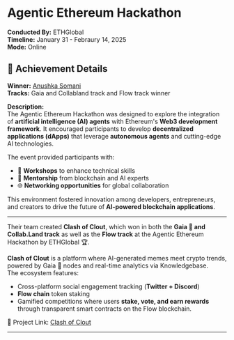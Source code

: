 # Agentic Ethereum Hackathon

**Conducted By:** ETHGlobal  
**Timeline:** January 31 - Febraury 14, 2025  
**Mode:** Online

## 🏅 Achievement Details
**Winner:**  [Anushka Somani](https://www.linkedin.com/in/anushka-somani1/)   
**Tracks:**   Gaia and Collabland track and ⁠Flow track winner 

**Description:**  
The Agentic Ethereum Hackathon was designed to explore the integration of **artificial intelligence (AI) agents** with Ethereum's **Web3 development framework**. It encouraged participants to develop **decentralized applications (dApps)** that leverage **autonomous agents** and cutting-edge AI technologies.  

The event provided participants with:
- 🧠 **Workshops** to enhance technical skills  
- 🧭 **Mentorship** from blockchain and AI experts  
- 🌐 **Networking opportunities** for global collaboration  

This environment fostered innovation among developers, entrepreneurs, and creators to drive the future of **AI-powered blockchain applications**.

---


Their team created **Clash of Clout**, which won in both the **Gaia 🌱 and Collab.Land track** as well as the **Flow track** at the Agentic Ethereum Hackathon by ETHGlobal 🏆.

**Clash of Clout** is a platform where AI-generated memes meet crypto trends, powered by Gaia 🌱 nodes and real-time analytics via Knowledgebase.  
The ecosystem features:
- Cross-platform social engagement tracking (**Twitter + Discord**)  
- **Flow chain** token staking  
- Gamified competitions where users **stake, vote, and earn rewards** through transparent smart contracts on the Flow blockchain.

🔗 Project Link: [Clash of Clout](https://clash-of-clout-azure.vercel.app/)

---
